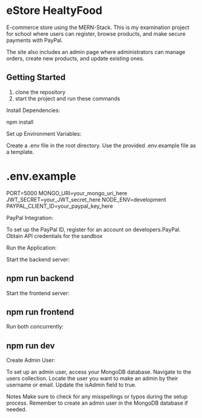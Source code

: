 # eStore HealtyFood

E-commerce store using the MERN-Stack. This is my examination project for school where users can register, browse products, and make secure payments with PayPal.

The site also includes an admin page where administrators can manage orders, create new products, and update existing ones.

## Getting Started

1. clone the repository
2. start the project and run these commands

Install Dependencies:

npm install

Set up Environment Variables:

Create a .env file in the root directory.
Use the provided .env.example file as a template.

# .env.example

PORT=5000
MONGO_URI=your_mongo_uri_here
JWT_SECRET=your_JWT_secret_here
NODE_ENV=development
PAYPAL_CLIENT_ID=your_paypal_key_here

PayPal Integration:

To set up the PayPal ID, register for an account on developers.PayPal.
Obtain API credentials for the sandbox

Run the Application:

Start the backend server:

## npm run backend

Start the frontend server:

## npm run frontend

Run both concurrently:

## npm run dev

Create Admin User:

To set up an admin user, access your MongoDB database.
Navigate to the users collection.
Locate the user you want to make an admin by their username or email.
Update the isAdmin field to true.

Notes
Make sure to check for any misspellings or typos during the setup process.
Remember to create an admin user in the MongoDB database if needed.
